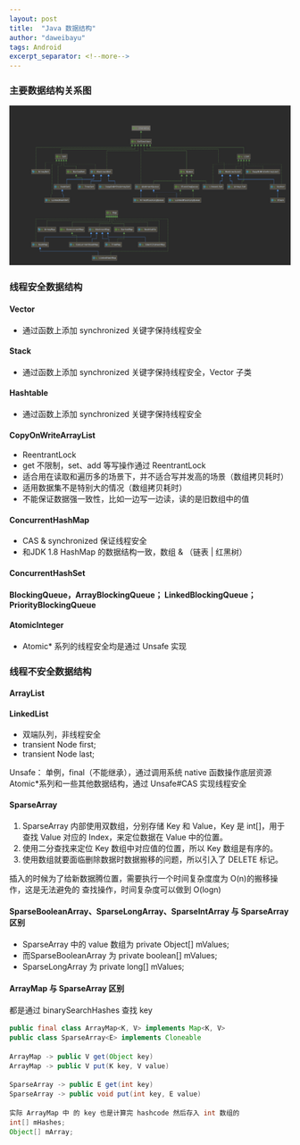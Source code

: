 ```yaml
---
layout: post
title:  "Java 数据结构"
author: "daweibayu"
tags: Android
excerpt_separator: <!--more-->
---
```

<!--more-->

### 主要数据结构关系图

![一图胜万言](/assets/images/asertwtagvdsadswfas.png)

### 线程安全数据结构
#### Vector
* 通过函数上添加 synchronized 关键字保持线程安全

#### Stack
* 通过函数上添加 synchronized 关键字保持线程安全，Vector 子类

#### Hashtable
* 通过函数上添加 synchronized 关键字保持线程安全

#### CopyOnWriteArrayList
* ReentrantLock
* get 不限制，set、add 等写操作通过 ReentrantLock
* 适合用在读取和遍历多的场景下，并不适合写并发高的场景（数组拷贝耗时）
* 适用数据集不是特别大的情况（数组拷贝耗时）
* 不能保证数据强一致性，比如一边写一边读，读的是旧数组中的值

#### ConcurrentHashMap
* CAS & synchronized 保证线程安全
* 和JDK 1.8 HashMap 的数据结构一致，数组 & （链表 | 红黑树）

#### ConcurrentHashSet

#### BlockingQueue，ArrayBlockingQueue； LinkedBlockingQueue； PriorityBlockingQueue

#### AtomicInteger
* Atomic* 系列的线程安全均是通过 Unsafe 实现






### 线程不安全数据结构

#### ArrayList

#### LinkedList
* 双端队列，非线程安全
* transient Node<E> first;
* transient Node<E> last;




Unsafe：
	单例，final（不能继承），通过调用系统 native 函数操作底层资源
	Atomic*系列和一些其他数据结构，通过 Unsafe#CAS 实现线程安全



#### SparseArray

1. SparseArray 内部使用双数组，分别存储 Key 和 Value，Key 是 int[]，用于查找 Value 对应的 Index，来定位数据在 Value 中的位置。
2. 使用二分查找来定位 Key 数组中对应值的位置，所以 Key 数组是有序的。
3. 使用数组就要面临删除数据时数据搬移的问题，所以引入了 DELETE 标记。

插入的时候为了给新数据腾位置，需要执行一个时间复杂度度为 O(n)的搬移操作，这是无法避免的
查找操作，时间复杂度可以做到 O(logn)

#### SparseBooleanArray、SparseLongArray、SparseIntArray 与 SparseArray 区别
* SparseArray 中的 value 数组为 private Object[] mValues;
* 而SparseBooleanArray 为 private boolean[] mValues;
* SparseLongArray 为 private long[] mValues;


#### ArrayMap 与 SparseArray 区别

都是通过 binarySearchHashes 查找 key

```java
public final class ArrayMap<K, V> implements Map<K, V>
public class SparseArray<E> implements Cloneable

ArrayMap -> public V get(Object key)
ArrayMap -> public V put(K key, V value)

SparseArray -> public E get(int key)
SparseArray -> public void put(int key, E value)

实际 ArrayMap 中 的 key 也是计算完 hashcode 然后存入 int 数组的
int[] mHashes;
Object[] mArray;
```

